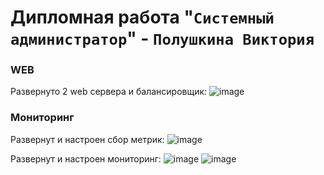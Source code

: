 # Дипломная работа "`Системный администратор`" - `Полушкина Виктория`

### WEB
Развернуто 2 web сервера и балансировщик:
![image](https://github.com/vapolushkina/Diplom/assets/121248099/451dc983-0fec-4cda-82dd-9c3ca7b8e2ef)

### Мониторинг
Развернут и настроен сбор метрик:
![image](https://github.com/vapolushkina/Diplom/assets/121248099/f26aeba4-28b3-4232-a979-26288dfef5b5)

Развернут и настроен мониторинг:
![image](https://github.com/vapolushkina/Diplom/assets/121248099/bc3495cc-f1f5-42b0-8c6c-c162e654c42a)
![image](https://github.com/vapolushkina/Diplom/assets/121248099/1191f273-cf06-4955-b69d-b08b2ab221a4)

